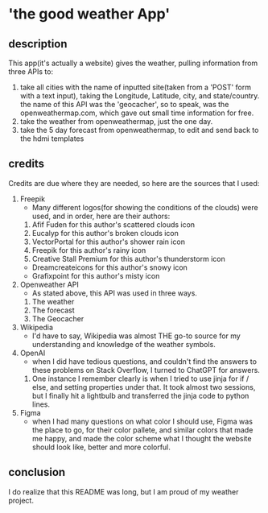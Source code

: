 # 'the good weather App'

## description
This app(it's actually a website) gives the weather, pulling information from three APIs to:
1. take all cities with the name of inputted site(taken from a 'POST' form with a text input), taking the Longitude, Latitude, city, and state/country. the name of this API was the 'geocacher', so to speak, was the openweathermap.com, which gave out small time information for free.
2. take the weather from openweathermap, just the one day.
3. take the 5 day forecast from openweathermap, to edit and send back to the hdmi templates

## credits
Credits are due where they are needed, so here are the sources that I used:
1. Freepik
   * Many different logos(for showing the conditions of the clouds) were used, and in order, here are their authors:
   1.  Afif Fuden for this author's scattered clouds icon
   2.  Eucalyp for this author's broken clouds icon
   3.  VectorPortal for this author's shower rain icon
   4.  Freepik for this author's rainy icon
   5.  Creative Stall Premium for this author's thunderstorm icon
   *  Dreamcreateicons for this author's snowy icon
   *  Grafixpoint for this author's misty icon
2. Openweather API
   *  As stated above, this API was used in three ways.
   1. The weather
   2. The forecast
   3. The Geocacher 
3. Wikipedia
   * I'd have to say, Wikipedia was almost THE go-to source for my understanding and knowledge of the weather symbols.
4. OpenAI
   * when I did have tedious questions, and couldn't find the answers to these problems on Stack Overflow, I turned to ChatGPT for answers.
   1. One instance I remember clearly is when I tried to use jinja for if / else, and setting properties under that. It took almost two sessions, but I finally hit a lightbulb and transferred the jinja code to python lines. 
5. Figma
   * when I had many questions on what color I should use, Figma was the place to go, for their color pallete, and similar colors that made me happy, and made the color scheme what I thought the website should look like, better and more colorful.

## conclusion
I do realize that this README was long, but I am proud of my weather project. 